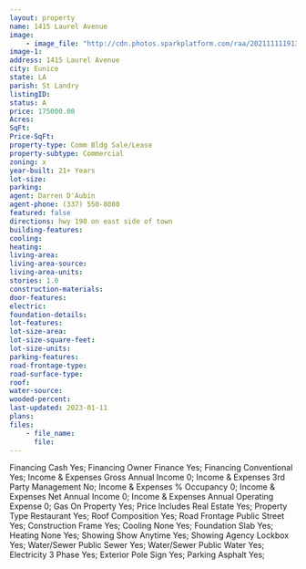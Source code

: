 ```yaml
---
layout: property
name: 1415 Laurel Avenue 
image:
    - image_file: "http://cdn.photos.sparkplatform.com/raa/20211111191312369257000000.jpg"
image-1:
address: 1415 Laurel Avenue
city: Eunice
state: LA
parish: St Landry
listingID: 
status: A
price: 175000.00
Acres: 
SqFt: 
Price-SqFt: 
property-type: Comm Bldg Sale/Lease
property-subtype: Commercial
zoning: x
year-built: 21+ Years
lot-size: 
parking: 
agent: Darren D'Aubin
agent-phone: (337) 550-8080
featured: false
directions: hwy 190 on east side of town
building-features: 
cooling: 
heating: 
living-area: 
living-area-source: 
living-area-units: 
stories: 1.0
construction-materials: 
door-features: 
electric: 
foundation-details: 
lot-features: 
lot-size-area: 
lot-size-square-feet: 
lot-size-units: 
parking-features: 
road-frontage-type: 
road-surface-type: 
roof: 
water-source: 
wooded-percent: 
last-updated: 2023-01-11
plans: 
files:
    - file_name:
      file:
---
```

Financing	Cash	Yes;
Financing	Owner Finance	Yes;
Financing	Conventional	Yes;
Income & Expenses	Gross Annual Income	0;
Income & Expenses	3rd Party Management	No;
Income & Expenses	% Occupancy	0;
Income & Expenses	Net Annual Income	0;
Income & Expenses	Annual Operating Expense	0;
Gas	On Property	Yes;
Price Includes	Real Estate	Yes;
Property Type	Restaurant	Yes;
Roof	Composition	Yes;
Road Frontage	Public Street	Yes;
Construction	Frame	Yes;
Cooling	None	Yes;
Foundation	Slab	Yes;
Heating	None	Yes;
Showing	Show Anytime	Yes;
Showing	Agency Lockbox	Yes;
Water/Sewer	Public Sewer	Yes;
Water/Sewer	Public Water	Yes;
Electricity	3 Phase	Yes;
Exterior	Pole Sign	Yes;
Parking	Asphalt	Yes;

